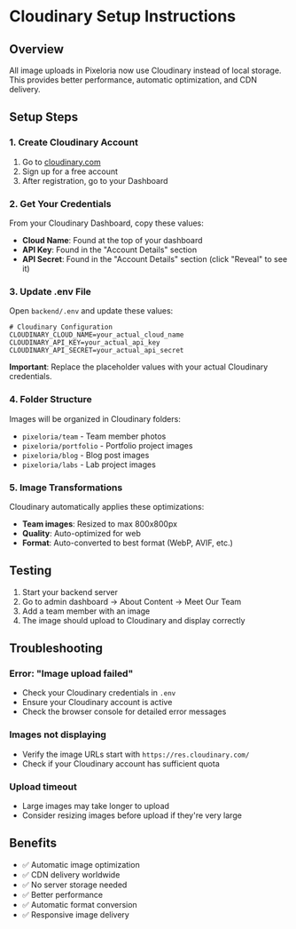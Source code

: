 # Cloudinary Setup Instructions

## Overview
All image uploads in Pixeloria now use Cloudinary instead of local storage. This provides better performance, automatic optimization, and CDN delivery.

## Setup Steps

### 1. Create Cloudinary Account
1. Go to [cloudinary.com](https://cloudinary.com)
2. Sign up for a free account
3. After registration, go to your Dashboard

### 2. Get Your Credentials
From your Cloudinary Dashboard, copy these values:
- **Cloud Name**: Found at the top of your dashboard
- **API Key**: Found in the "Account Details" section
- **API Secret**: Found in the "Account Details" section (click "Reveal" to see it)

### 3. Update .env File
Open `backend/.env` and update these values:

```env
# Cloudinary Configuration
CLOUDINARY_CLOUD_NAME=your_actual_cloud_name
CLOUDINARY_API_KEY=your_actual_api_key
CLOUDINARY_API_SECRET=your_actual_api_secret
```

**Important**: Replace the placeholder values with your actual Cloudinary credentials.

### 4. Folder Structure
Images will be organized in Cloudinary folders:
- `pixeloria/team` - Team member photos
- `pixeloria/portfolio` - Portfolio project images
- `pixeloria/blog` - Blog post images
- `pixeloria/labs` - Lab project images

### 5. Image Transformations
Cloudinary automatically applies these optimizations:
- **Team images**: Resized to max 800x800px
- **Quality**: Auto-optimized for web
- **Format**: Auto-converted to best format (WebP, AVIF, etc.)

## Testing
1. Start your backend server
2. Go to admin dashboard → About Content → Meet Our Team
3. Add a team member with an image
4. The image should upload to Cloudinary and display correctly

## Troubleshooting

### Error: "Image upload failed"
- Check your Cloudinary credentials in `.env`
- Ensure your Cloudinary account is active
- Check the browser console for detailed error messages

### Images not displaying
- Verify the image URLs start with `https://res.cloudinary.com/`
- Check if your Cloudinary account has sufficient quota

### Upload timeout
- Large images may take longer to upload
- Consider resizing images before upload if they're very large

## Benefits
- ✅ Automatic image optimization
- ✅ CDN delivery worldwide
- ✅ No server storage needed
- ✅ Better performance
- ✅ Automatic format conversion
- ✅ Responsive image delivery
